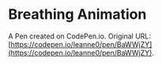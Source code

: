 # Breathing Animation

A Pen created on CodePen.io. Original URL: [https://codepen.io/leanne0/pen/BaWWjZY](https://codepen.io/leanne0/pen/BaWWjZY).


